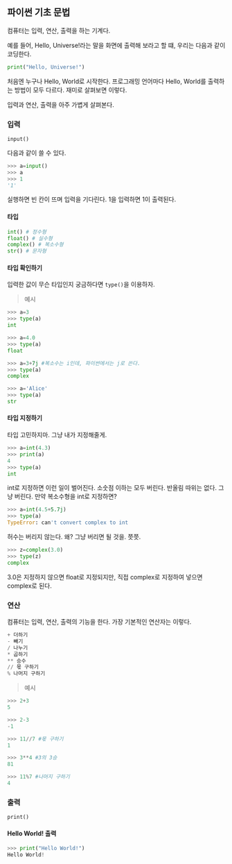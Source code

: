 ## 파이썬 기초 문법
컴퓨터는 입력, 연산, 출력을 하는 기계다. 

예를 들어, Hello, Universe!라는 말을 화면에 출력해 보라고 할 떄, 우리는 다음과 같이 코딩한다.
```python
print("Hello, Universe!")
```

처음엔 누구나 Hello, World로 시작한다. 프로그래밍 언어마다 Hello, World를 출력하는 방법이 모두 다르다. 재미로 살펴보면 이렇다.

입력과 연산, 출력을 아주 가볍게 살펴본다.
### 입력
`input()`

다음과 같이 쓸 수 있다.
```python
>>> a=input()
>>> a
>>> 1
'1'
```

실행하면 빈 칸이 뜨며 입력을 기다린다. 1을 입력하면 1이 출력된다.

#### 타입
```python
int() # 정수형
float() # 실수형
complex() # 복소수형
str() # 문자형
```

#### 타입 확인하기
입력한 값이 무슨 타입인지 궁금하다면 `type()`을 이용하자.

> 예시
```python
>>> a=3
>>> type(a)
int

>>> a=4.0
>>> type(a)
float

>>> a=3+7j #복소수는 i인데, 파이썬에서는 j로 쓴다.
>>> type(a)
complex

>>> a='Alice'
>>> type(a)
str
```

#### 타입 지정하기
타입 고민하지마. 그냥 내가 지정해줄게.

```python
>>> a=int(4.3)
>>> print(a)
4
>>> type(a)
int
```
int로 지정하면 이런 일이 벌어진다. 소숫점 이하는 모두 버린다. 반올림 따위는 없다. 그냥 버린다.
만약 복소수형을 int로 지정하면?

```python
>>> a=int(4.5+5.7j)
>>> type(a)
TypeError: can't convert complex to int
```
허수는 버리지 않는다. 왜? 그냥 버리면 될 것을. 쯧쯧.

```python
>>> z=complex(3.0)
>>> type(z)
complex
```
3.0은 지정하지 않으면 float로 지정되지만, 직접 complex로 지정하여 넣으면 complex로 된다.

### 연산
컴퓨터는 입력, 연산, 출력의 기능을 한다. 가장 기본적인 연산자는 이렇다.

```python
+ 더하기
- 빼기
/ 나누기
* 곱하기
** 승수
// 몫 구하기
% 나머지 구하기
```

> 예시
```python
>>> 2+3
5

>>> 2-3
-1

>>> 11//7 #몫 구하기
1

>>> 3**4 #3의 3승
81

>>> 11%7 #나머지 구하기
4
```

### 출력
`print()`

#### Hello World! 출력
```python
>>> print("Hello World!")
Hello World!
```
